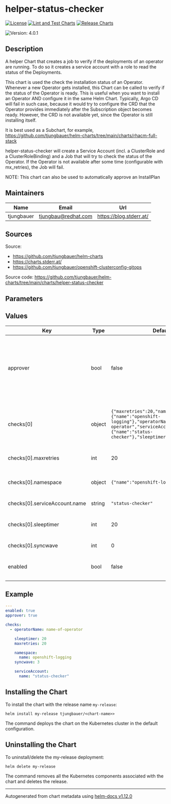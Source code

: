 

# helper-status-checker

  [![License](https://img.shields.io/badge/License-Apache_2.0-blue.svg)](https://opensource.org/licenses/Apache-2.0)
  [![Lint and Test Charts](https://github.com/tjungbauer/helm-charts/actions/workflows/lint_and_test_charts.yml/badge.svg)](https://github.com/tjungbauer/helm-charts/actions/workflows/lint_and_test_charts.yml)
  [![Release Charts](https://github.com/tjungbauer/helm-charts/actions/workflows/release.yml/badge.svg)](https://github.com/tjungbauer/helm-charts/actions/workflows/release.yml)

  ![Version: 4.0.1](https://img.shields.io/badge/Version-4.0.1-informational?style=flat-square)

 

  ## Description

  A helper Chart that creates a job to verify if the deployments of an operator are running. To do so it creates a service account with a role to read the status of the Deployments.

This chart is used the check the installation status of an Operator.
Whenever a new Operator gets installed, this Chart can be called to verify if the status of the Operator is ready.
This is useful when you want to install an Operator AND configure it in the same Helm Chart. Typically, Argo CD will fail in such case,
because it would try to configure the CRD that the Operator provides immediately after the Subscription object becomes ready. However,
the CRD is not available yet, since the Operator is still installing itself.

It is best used as a Subchart, for example, https://github.com/tjungbauer/helm-charts/tree/main/charts/rhacm-full-stack

helper-status-checker will create a Service Account (incl. a ClusterRole and a ClusterRoleBinding) and a Job that will try to check the status of the Operator. If the Operator is not available after some time (configurable with mx_retries), the Job will fail.

NOTE: This chart can also be used to automatically approve an InstallPlan

## Maintainers

| Name | Email | Url |
| ---- | ------ | --- |
| tjungbauer | <tjungbau@redhat.com> | <https://blog.stderr.at/> |

## Sources
Source:
* <https://github.com/tjungbauer/helm-charts>
* <https://charts.stderr.at/>
* <https://github.com/tjungbauer/openshift-clusterconfig-gitops>

Source code: https://github.com/tjungbauer/helm-charts/tree/main/charts/helper-status-checker

## Parameters

## Values

| Key | Type | Default | Description |
|-----|------|---------|-------------|
| approver | bool | false | Enable automatic approval of an InstallPlan. Useful if the installation must be approved manually and you want to initially deploy the Operator using GitOps. |
| checks[0] | object | `{"maxretries":20,"namespace":{"name":"openshift-logging"},"operatorName":"name-of-operator","serviceAccount":{"name":"status-checker"},"sleeptimer":20,"syncwave":3}` | Name of operator to check. Use the value of the currentCSV (packagemanifest) but WITHOUT the version !! |
| checks[0].maxretries | int | 20 | Maximum number of retries before the checks will fail |
| checks[0].namespace | object | `{"name":"openshift-logging"}` | Namespace where the status-checker Job shall be scheduled. |
| checks[0].serviceAccount.name | string | `"status-checker"` | Name of the Service Account. |
| checks[0].sleeptimer | int | 20 | If the Operator is not yet ready wait this amount of seconds. |
| checks[0].syncwave | int | 0 | Syncwave for the status-check Job |
| enabled | bool | false | Enable or disable the status-checker configuration |

## Example

```yaml
---
enabled: true
approver: true

checks:
  - operatorName: name-of-operator

    sleeptimer: 20
    maxretries: 20

    namespace:
      name: openshift-logging
    syncwave: 3

    serviceAccount:
      name: "status-checker"
```

## Installing the Chart

To install the chart with the release name `my-release`:

```console
helm install my-release tjungbauer/<chart-name>>
```

The command deploys the chart on the Kubernetes cluster in the default configuration.

## Uninstalling the Chart

To uninstall/delete the my-release deployment:

```console
helm delete my-release
```

The command removes all the Kubernetes components associated with the chart and deletes the release.

----------------------------------------------
Autogenerated from chart metadata using [helm-docs v1.12.0](https://github.com/norwoodj/helm-docs/releases/v1.12.0)
